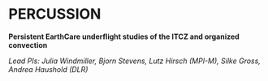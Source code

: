 #  PERCUSSION

**Persistent EarthCare underflight studies of the ITCZ and organized convection**

*Lead PIs: Julia Windmiller, Bjorn Stevens, Lutz Hirsch (MPI-M), Silke Gross, Andrea Haushold (DLR)*
